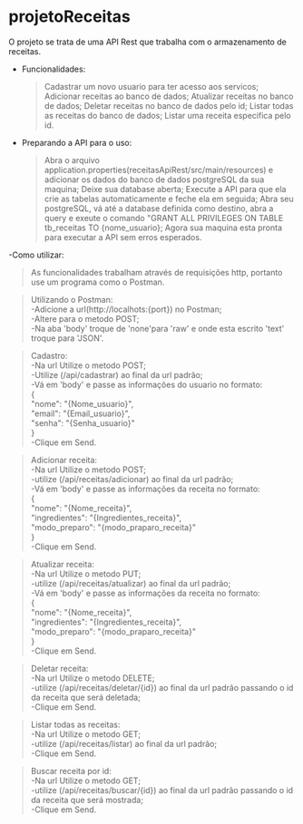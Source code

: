 # projetoReceitas
O projeto se trata de uma API Rest que trabalha com o armazenamento de receitas.

- Funcionalidades:
  >Cadastrar um novo usuario para ter acesso aos servicos;
  >Adicionar receitas ao banco de dados;
  >Atualizar receitas no banco de dados;
  >Deletar receitas no banco de dados pelo id;
  >Listar todas as receitas do banco de dados;
  >Listar uma receita especifica pelo id.

- Preparando a API para o uso:
  >Abra o arquivo application.properties(receitasApiRest/src/main/resources) e adicionar os dados do banco de dados postgreSQL da sua maquina;
  >Deixe sua database aberta;
  >Execute a API para que ela crie as tabelas automaticamente e feche ela em seguida;
  >Abra seu postgreSQL, vá até a database definida como destino, abra a query e exeute o comando "GRANT ALL PRIVILEGES ON TABLE tb_receitas TO {nome_usuario};
  >Agora sua maquina esta pronta para executar a API sem erros esperados.

-Como utilizar:  
>As funcionalidades trabalham através de requisições http, portanto use um programa como o Postman.  
  
>Utilizando o Postman:  
  -Adicione a url(http://localhots:{port}) no Postman;  
  -Altere para o metodo POST;  
  -Na aba 'body' troque de 'none'para 'raw' e onde esta escrito 'text' troque para 'JSON'.  
    
>Cadastro:  
  -Na url Utilize o metodo POST;  
  -Utilize (/api/cadastrar) ao final da url padrão;  
  -Vá em 'body' e passe as informações do usuario no formato:  
      {  
        "nome": "{Nome_usuario}",  
        "email": "{Email_usuario}",  
        "senha": "{Senha_usuario}"  
      }  
  -Clique em Send.  
    
>Adicionar receita:  
  -Na url Utilize o metodo POST;  
  -utilize (/api/receitas/adicionar) ao final da url padrão;  
  -Vá em 'body' e passe as informações da receita no formato:  
      {  
        "nome": "{Nome_receita}",  
        "ingredientes": "{Ingredientes_receita}",  
        "modo_preparo": "{modo_praparo_receita}"  
      }  
   -Clique em Send.  
      
>Atualizar receita:  
  -Na url Utilize o metodo PUT;  
  -utilize (/api/receitas/atualizar) ao final da url padrão;  
  -Vá em 'body' e passe as informações da receita no formato:  
      {  
        "nome": "{Nome_receita}",  
        "ingredientes": "{Ingredientes_receita}",  
        "modo_preparo": "{modo_praparo_receita}"  
      }  
  -Clique em Send.  
      
>Deletar receita:  
  -Na url Utilize o metodo DELETE;  
  -utilize (/api/receitas/deletar/{id}) ao final da url padrão passando o id da receita que será deletada;  
  -Clique em Send.  
    
>Listar todas as receitas:  
  -Na url Utilize o metodo GET;  
  -utilize (/api/receitas/listar) ao final da url padrão;  
  -Clique em Send.  
    
>Buscar receita por id:  
  -Na url Utilize o metodo GET;  
  -utilize (/api/receitas/buscar/{id}) ao final da url padrão passando o id da receita que será mostrada;  
  -Clique em Send.  
